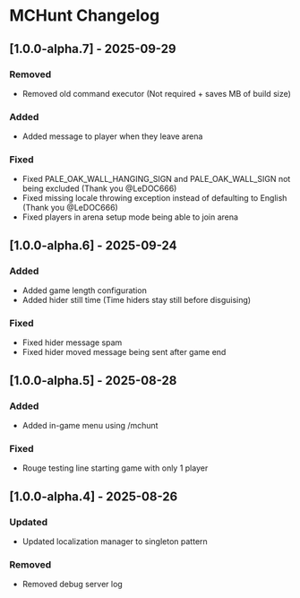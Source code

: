# MCHunt Changelog

## [1.0.0-alpha.7] - 2025-09-29
### Removed
- Removed old command executor (Not required + saves MB of build size)
### Added
- Added message to player when they leave arena
### Fixed
- Fixed PALE_OAK_WALL_HANGING_SIGN and PALE_OAK_WALL_SIGN not being excluded (Thank you @LeDOC666)
- Fixed missing locale throwing exception instead of defaulting to English (Thank you @LeDOC666)
- Fixed players in arena setup mode being able to join arena

## [1.0.0-alpha.6] - 2025-09-24
### Added
- Added game length configuration
- Added hider still time (Time hiders stay still before disguising)
### Fixed
- Fixed hider message spam
- Fixed hider moved message being sent after game end

## [1.0.0-alpha.5] - 2025-08-28
### Added
- Added in-game menu using /mchunt
### Fixed
- Rouge testing line starting game with only 1 player

## [1.0.0-alpha.4] - 2025-08-26
### Updated
- Updated localization manager to singleton pattern
### Removed
- Removed debug server log